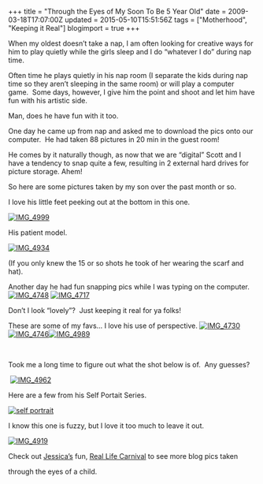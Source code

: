+++
title = "Through the Eyes of My Soon To Be 5 Year Old"
date = 2009-03-18T17:07:00Z
updated = 2015-05-10T15:51:56Z
tags = ["Motherhood", "Keeping it Real"]
blogimport = true 
+++

When my oldest doesn’t take a nap, I am often looking for creative ways for him to play quietly while the girls sleep and I do “whatever I do” during nap time.&#160; 

Often time he plays quietly in his nap room (I separate the kids during nap time so they aren’t sleeping in the same room) or will play a computer game.&#160; Some days, however, I give him the point and shoot and let him have fun with his artistic side.&#160; 

Man, does he have fun with it too.

One day he came up from nap and asked me to download the pics onto our computer.&#160; He had taken 88 pictures in 20 min in the guest room! 

He comes by it naturally though, as now that we are “digital” Scott and I have a tendency to snap quite a few, resulting in 2 external hard drives for picture storage. Ahem!

So here are some pictures taken by my son over the past month or so. 

I love his little feet peeking out at the bottom in this one.

[![IMG_4999](https://latc.s3.amazonaws.com/wp-content/uploads/2009/03/img-4999-thumb.jpg "IMG_4999")](https://latc.s3.amazonaws.com/wp-content/uploads/2009/03/img-4999.jpg)

His patient model.

[![IMG_4934](https://latc.s3.amazonaws.com/wp-content/uploads/2009/03/img-4934-thumb.jpg "IMG_4934")](https://latc.s3.amazonaws.com/wp-content/uploads/2009/03/img-4934.jpg)

(If you only knew the 15 or so shots he took of her wearing the scarf and hat).

Another day he had fun snapping pics while I was typing on the computer. [![IMG_4748](https://latc.s3.amazonaws.com/wp-content/uploads/2009/03/img-4748-thumb.jpg "IMG_4748")](https://latc.s3.amazonaws.com/wp-content/uploads/2009/03/img-4748.jpg) [![IMG_4717](https://latc.s3.amazonaws.com/wp-content/uploads/2009/03/img-4717-thumb.jpg "IMG_4717")](https://latc.s3.amazonaws.com/wp-content/uploads/2009/03/img-4717.jpg)

Don’t I look “lovely”?&#160; Just keeping it real for ya folks!

These are some of my favs… I love his use of perspective.
 [![IMG_4730](https://latc.s3.amazonaws.com/wp-content/uploads/2009/03/img-4730-thumb.jpg "IMG_4730")](https://latc.s3.amazonaws.com/wp-content/uploads/2009/03/img-4730.jpg) [![IMG_4746](https://latc.s3.amazonaws.com/wp-content/uploads/2009/03/img-4746-thumb.jpg "IMG_4746")](https://latc.s3.amazonaws.com/wp-content/uploads/2009/03/img-4746.jpg)[![IMG_4989](https://latc.s3.amazonaws.com/wp-content/uploads/2009/03/img-4989-thumb.jpg "IMG_4989")](https://latc.s3.amazonaws.com/wp-content/uploads/2009/03/img-4989.jpg)  

&#160;

Took me a long time to figure out what the shot below is of.&#160; Any guesses?

&#160;[![IMG_4962](https://latc.s3.amazonaws.com/wp-content/uploads/2009/03/img-4962-thumb.jpg "IMG_4962")](https://latc.s3.amazonaws.com/wp-content/uploads/2009/03/img-4962.jpg)&#160;&#160; 

Here are a few from his Self Portait Series.

[![self portrait](https://latc.s3.amazonaws.com/wp-content/uploads/2009/03/selfportrait-thumb.jpg "self portrait")](https://latc.s3.amazonaws.com/wp-content/uploads/2009/03/selfportrait.jpg) 

I know this one is fuzzy, but I love it too much to leave it out.

[![IMG_4919](https://latc.s3.amazonaws.com/wp-content/uploads/2009/03/img-4919-thumb.jpg "IMG_4919")](https://latc.s3.amazonaws.com/wp-content/uploads/2009/03/img-4919.jpg) 

Check out [Jessica’s](http://farmfreshiowa.blogspot.com/) fun, [Real Life Carnival](http://farmfreshiowa.blogspot.com/2009/03/its-real-life-fest.html) to see more blog pics taken     


through the eyes of a child.


